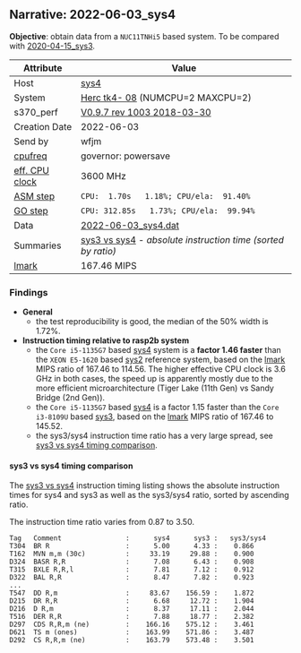 ## Narrative: 2022-06-03_sys4

**Objective**: obtain data from a `NUC11TNHi5` based system.
To be compared with [2020-04-15_sys3](2020-04-15_sys3.md).

| Attribute | Value |
| --------- | ----- |
| Host   | [sys4](hostinfo_sys4.md) |
| System | [Herc tk4- 08](sysinfo_tk4m08.md) (NUMCPU=2 MAXCPU=2) |
| s370_perf | [V0.9.7  rev  1003  2018-03-30](https://github.com/wfjm/s370-perf/blob/2685ff0/codes/s370_perf.asm) |
| Creation Date | 2022-06-03 |
| Send by | wfjm |
| [cpufreq](README_narr.md#user-content-cpufreq) | governor: powersave |
| [eff. CPU clock](README_narr.md#user-content-effclk) | 3600 MHz |
| [ASM step](README_narr.md#user-content-asm) | `CPU:  1.70s   1.18%; CPU/ela:  91.40%` |
| [GO step](README_narr.md#user-content-go)   | `CPU: 312.85s   1.73%; CPU/ela:  99.94%` |
| Data | [2022-06-03_sys4.dat](../data/2022-06-03_sys4.dat) |
| Summaries | [sys3 vs sys4](sum_2022-06-03_sys4_and_sys3.dat) - _absolute instruction time (sorted by ratio)_ |
| [lmark](README_narr.md#user-content-lmark) | 167.46 MIPS |

### <a id="find">Findings</a>
- **General**
  - the test reproducibility is good, the median of the 50% width is 1.72%.
- **Instruction timing relative to rasp2b system**
  - the `Core i5-1135G7` based [sys4](hostinfo_sys4.md) system is a
    **factor 1.46 faster** than the `XEON E5-1620` based
    [sys2](hostinfo_sys2.md) reference system,
    based on the [lmark](README_narr.md#user-content-lmark) MIPS ratio of
    167.46 to 114.56. The higher effective CPU clock is 3.6 GHz in both cases,
    the speed up is apparently mostly due to the more efficient
    microarchitecture (Tiger Lake (11th Gen) vs Sandy Bridge (2nd Gen)).
  - the `Core i5-1135G7` based [sys4](hostinfo_sys4.md) is a factor
    1.15 faster than the `Core i3-8109U` based [sys3](hostinfo_sys3.md),
    based on the [lmark](README_narr.md#user-content-lmark) MIPS ratio of
    167.46 to 145.52.
  - the sys3/sys4 instruction time ratio has a very large spread, see
    [sys3 vs sys4 timing comparison](#user-content-find-vs-sys3).

#### <a id="find-vs-sys3">sys3 vs sys4 timing comparison</a>
The [sys3 vs sys4](sum_2022-06-03_sys4_and_sys3.dat) instruction
timing listing shows the absolute instruction times for sys4 and sys3
as well as the sys3/sys4 ratio, sorted by ascending ratio.

The instruction time ratio varies from 0.87 to 3.50.

```
Tag   Comment                :      sys4      sys3 :   sys3/sys4
T304  BR R                   :      5.00      4.33 :    0.866
T162  MVN m,m (30c)          :     33.19     29.88 :    0.900
D324  BASR R,R               :      7.08      6.43 :    0.908
T315  BXLE R,R,l             :      7.81      7.12 :    0.912
D322  BAL R,R                :      8.47      7.82 :    0.923
...
T547  DD R,m                 :     83.67    156.59 :    1.872
D215  DR R,R                 :      6.68     12.72 :    1.904
D216  D R,m                  :      8.37     17.11 :    2.044
T516  DER R,R                :      7.88     18.77 :    2.382
D297  CDS R,R,m (ne)         :    166.16    575.12 :    3.461
D621  TS m (ones)            :    163.99    571.86 :    3.487
D292  CS R,R,m (ne)          :    163.79    573.48 :    3.501
```
